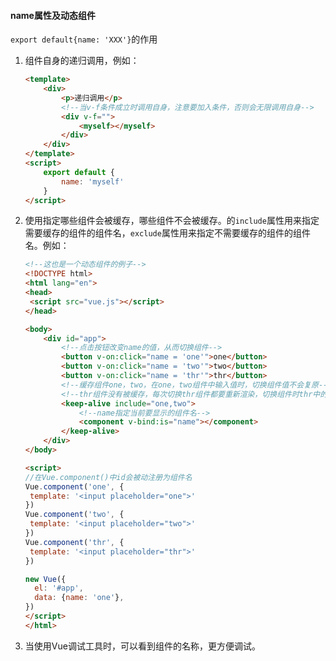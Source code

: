 #### name属性及动态组件

`export default{name: 'XXX'}`的作用

1. 组件自身的递归调用，例如：

   ```html
   <template>
       <div>
           <p>递归调用</p>
           <!--当v-f条件成立时调用自身，注意要加入条件，否则会无限调用自身-->
           <div v-f="">
               <myself></myself>
           </div>
       </div>
   </template>
   <script>
       export default {
           name: 'myself'
       }
   </script>
   ```

2. 使用<keep-live>指定哪些组件会被缓存，哪些组件不会被缓存。<keep-live>的`include`属性用来指定需要缓存的组件的组件名，`exclude`属性用来指定不需要缓存的组件的组件名。例如：

   ```html
   <!--这也是一个动态组件的例子-->
   <!DOCTYPE html>
   <html lang="en">
   <head>
   	<script src="vue.js"></script>
   </head>
   
   <body>
       <div id="app">
           <!--点击按钮改变name的值，从而切换组件-->
           <button v-on:click="name = 'one'">one</button>
           <button v-on:click="name = 'two'">two</button>
           <button v-on:click="name = 'thr'">thr</button>
           <!--缓存组件one，two，在one，two组件中输入值时，切换组件值不会复原-->
           <!--thr组件没有被缓存，每次切换thr组件都要重新渲染，切换组件时thr中的值不会保存-->
           <keep-alive include="one,two">
               <!--name指定当前要显示的组件名-->
               <component v-bind:is="name"></component>
           </keep-alive>
       </div>
   </body>
   
   <script>
   //在Vue.component()中id会被动注册为组件名
   Vue.component('one', { 
   	template: '<input placeholder="one">' 
   })
   Vue.component('two', { 
   	template: '<input placeholder="two">' 
   })
   Vue.component('thr', { 
   	template: '<input placeholder="thr">' 
   })
   
   new Vue({
     el: '#app',
     data: {name: 'one'},
   })
   </script>
   </html>
   ```

3. 当使用Vue调试工具时，可以看到组件的名称，更方便调试。